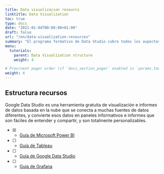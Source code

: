 ```yaml
---
title: Data visualizacion resourcs
linktitle: Data Visualization
toc: true
type: docs
date: "2021-01-04T00:00:00+01:00"
draft: false
url: "/en/data-visualization-resources"
summary: "El programa formativo de Data Studio cubre todos los aspectos de la herramienta. Curso a empresas, autónomos y clases privadas en modalidad remoto o presencial."
menu:
  tutorials:
    parent: Data Visualization structure
    weight: 4

# Prev/next pager order (if `docs_section_pager` enabled in `params.toml`)
weight: 4
---
```


## Estructura recursos

Google Data Studio es una herramienta gratuita de visualización e informes de datos basada en la nube que se conecta a muchas fuentes de datos diferentes, y convierte esos datos en paneles informativos e informes que son fáciles de entender y compartir, y son totalmente personalizables.

- [X] - [Guía de Microsoft Power BI](/en/power-bi-resources)
- [ ] - [Guía de Tableau](/)
- [ ] - [Guía de Google Data Studio](/)
- [ ] - [Guía de Grafana](/)
